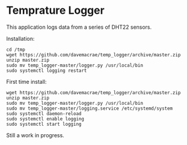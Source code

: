 # Temprature Logger

This application logs data from a series of DHT22 sensors.

Installation:

    cd /tmp
    wget https://github.com/davemacrae/temp_logger/archive/master.zip
    unzip master.zip
    sudo mv temp_logger-master/logger.py /usr/local/bin
    sudo systemctl logging restart

First time install:

    wget https://github.com/davemacrae/temp_logger/archive/master.zip
    unzip master.zip
    sudo mv temp_logger-master/logger.py /usr/local/bin
    sudo mv temp_logger-master/logging.service /etc/systemd/system
    sudo systemctl daemon-reload
    sudo systemctl enable logging
    sudo systemctl start logging

Still a work in progress.

